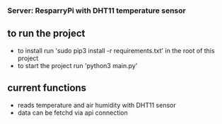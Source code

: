 ### Server: ResparryPi with DHT11 temperature sensor

## to run the project

- to install run 'sudo pip3 install -r requirements.txt' in the root of this project
- to start the project run 'python3 main.py'

## current functions

- reads temperature and air humidity with DHT11 sensor
- data can be fetchd via api connection
